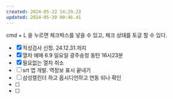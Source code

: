 ```yaml
---
created: 2024-05-22 14:29.23
updated: 2024-05-30 00:46.41
---
```

cmd + L 을 누르면 체크박스를 넣을 수 있고, 체크 상태를 토글 할 수 있다.

- [x] 적성검사 신청. 24.12.31.까지
- [x] 열차 예매 6.9 일요일 광주송정 동탄 16시23분
- [x] 필요없는 열차 취소
- [ ] srt 앱 개발. 역정보 표시 끝내기
- [ ] 삼성캘린더 하고 옵시디언하고 연동 되나 확인
- [ ] 
- [ ] 